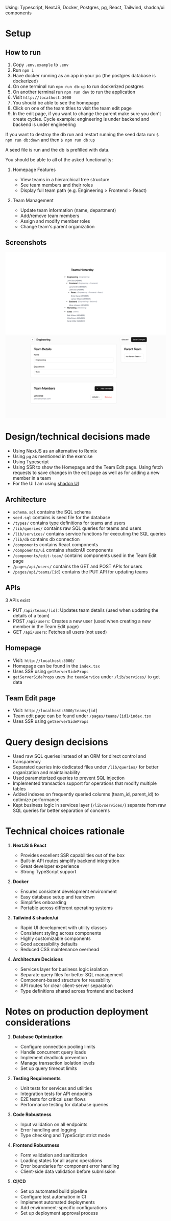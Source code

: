 Using: Typescript, NextJS, Docker, Postgres, pg, React, Tailwind, shadcn/ui components


# Setup

## How to run
1. Copy `.env.example` to `.env`
2. Run `npm i`
3. Have docker running as an app in your pc (the postgres database is dockerized)
4. On one terminal run `npm run db:up` to run dockerized postgres
5. On another terminal run `npm run dev` to run the application
6. Visit `http://localhost:3000`
7. You should be able to see the homepage
8. Click on one of the team titles to visit the team edit page
9. In the edit page, if you want to change the parent make sure you don't create cycles. Cycle example: engineering is under backend and backend is under engineering

If you want to destroy the db run and restart running the seed data run: `$ npm run db:down` and then `$ npm run db:up`

A seed file is run and the db is prefilled with data.

You should be able to all of the asked functionality:
1. Homepage Features
   - View teams in a hierarchical tree structure
   - See team members and their roles
   - Display full team path (e.g. Engineering > Frontend > React)

2. Team Management
   - Update team information (name, department)
   - Add/remove team members
   - Assign and modify member roles
   - Change team's parent organization

## Screenshots
![Homepage Screenshot](./screenshot-homepage.png)
![Team Edit Screenshot](./screenshot-team-edit.png)


# Design/technical decisions made
* Using NextJS as an alternative to Remix
* Using `pg` as mentioned in the exercise
* Using Typescript
* Using SSR to show the Homepage and the Team Edit page. Using fetch requests to save changes in the edit page as well as for adding a new member in a team
* For the UI I am using [shadcn UI](https://ui.shadcn.com/)

## Architecture
* `schema.sql` contains the SQL schema
* `seed.sql` contains is seed file for the database
* `/types/` contains type definitions for teams and users
* `/lib/queries/` contains raw SQL queries for teams and users
* `/lib/services/` contains service functions for executing the SQL queries
* `/lib/db` contains db connection
* `/components` contains React components
* `/components/ui` contains shadcnUI components
* `/components/edit-team/` contains components used in the Team Edit page
* `/pages/api/users/` contains the GET and POST APIs for users
* `/pages/api/teams/[id]` contains the PUT API for updating teams

## APIs
3 APIs exist
* PUT `/api/teams/[id]`: Updates team details (used when updating the details of a team) 
* POST `/api/users`: Creates a new user (used when creating a new member in the Team Edit page)
* GET `/api/users`: Fetches all users (not used)

## Homepage
* Visit: `http://localhost:3000/`
* Homepage can be found in the `index.tsx`
* Uses SSR using `getServerSideProps`
* `getServerSideProps` uses the `teamService` under `/lib/services/` to get data

## Team Edit page
* Visit: `http://localhost:3000/teams/[id]`
* Team edit page can be found under `/pages/teams/[id]/index.tsx`
* Uses SSR using `getServerSideProps`

# Query design decisions
* Used raw SQL queries instead of an ORM for direct control and transparency
* Separated queries into dedicated files under `/lib/queries/` for better organization and maintainability
* Used parameterized queries to prevent SQL injection
* Implemented transaction support for operations that modify multiple tables
* Added indexes on frequently queried columns (team_id, parent_id) to optimize performance
* Kept business logic in services layer (`/lib/services/`) separate from raw SQL queries for better separation of concerns


# Technical choices rationale

1. **NextJS & React**
   - Provides excellent SSR capabilities out of the box
   - Built-in API routes simplify backend integration
   - Great developer experience
   - Strong TypeScript support

2. **Docker**
   - Ensures consistent development environment
   - Easy database setup and teardown
   - Simplifies onboarding 
   - Portable across different operating systems

3. **Tailwind & shadcn/ui**
   - Rapid UI development with utility classes
   - Consistent styling across components
   - Highly customizable components
   - Good accessibility defaults
   - Reduced CSS maintenance overhead

4. **Architecture Decisions**
   - Services layer for business logic isolation
   - Separate query files for better SQL management
   - Component-based structure for reusability
   - API routes for clear client-server separation
   - Type definitions shared across frontend and backend


# Notes on production deployment considerations

1. **Database Optimization**
   - Configure connection pooling limits
   - Handle concurrent query loads
   - Implement deadlock prevention
   - Manage transaction isolation levels
   - Set up query timeout limits

2. **Testing Requirements**
   - Unit tests for services and utilities
   - Integration tests for API endpoints
   - E2E tests for critical user flows
   - Performance testing for database queries

3. **Code Robustness**
   - Input validation on all endpoints
   - Error handling and logging
   - Type checking and TypeScript strict mode

4. **Frontend Robustness**
   - Form validation and sanitization
   - Loading states for all async operations
   - Error boundaries for component error handling
   - Client-side data validation before submission

5. **CI/CD**
   - Set up automated build pipeline
   - Configure test automation in CI
   - Implement automated deployments
   - Add environment-specific configurations
   - Set up deployment approval process
